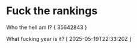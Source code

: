 # Fuck the rankings

Who the hell am I?
{ 35642843 }

What fucking year is it?
[ 2025-05-19T22:33:20Z ]
